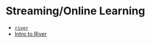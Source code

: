 # Streaming/Online Learning

- [`river`](https://riverml.xyz/latest/)
- [Intro to River](https://towardsdatascience.com/river-the-best-python-library-for-online-machine-learning-56bf6f71a403)